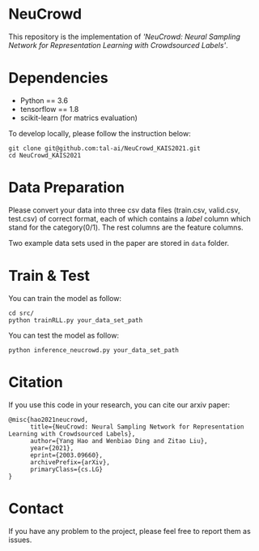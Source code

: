 # NeuCrowd
This repository is the implementation of *'NeuCrowd: Neural Sampling Network for Representation Learning with Crowdsourced Labels'*.

# Dependencies

* Python == 3.6
* tensorflow == 1.8
* scikit-learn (for matrics evaluation)

To develop locally, please follow the instruction below:

    git clone git@github.com:tal-ai/NeuCrowd_KAIS2021.git
    cd NeuCrowd_KAIS2021

# Data Preparation

Please convert your data into three csv data files (train.csv, valid.csv, test.csv) of correct format, each of which contains a *label* column which stand for the category(0/1).
The rest columns are the feature columns. 

Two example data sets used in the paper are stored in `data` folder.

# Train & Test

You can train the model as follow:

    cd src/
    python trainRLL.py your_data_set_path

You can test the model as follow:

    python inference_neucrowd.py your_data_set_path

# Citation

If you use this code in your research, you can cite our arxiv paper:
    
    @misc{hao2021neucrowd,
          title={NeuCrowd: Neural Sampling Network for Representation Learning with Crowdsourced Labels}, 
          author={Yang Hao and Wenbiao Ding and Zitao Liu},
          year={2021},
          eprint={2003.09660},
          archivePrefix={arXiv},
          primaryClass={cs.LG}
    }

# Contact

If you have any problem to the project, please feel free to report them as issues.

